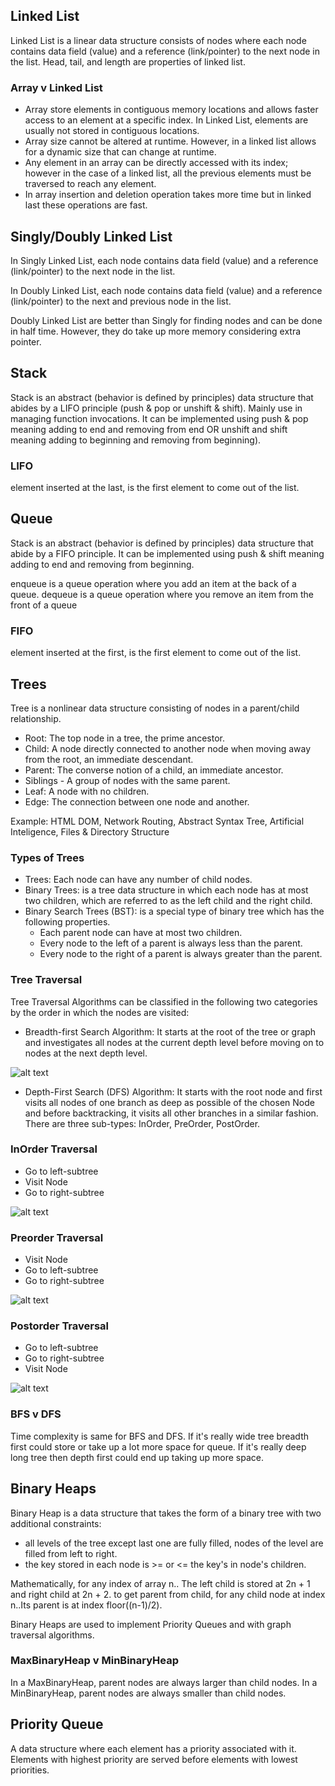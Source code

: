 ## Linked List

Linked List is a linear data structure consists of nodes where each node contains data field (value) and a reference (link/pointer) to the next node in the list. Head, tail, and length are properties of linked list.

### Array v Linked List

- Array store elements in contiguous memory locations and allows faster access to an element at a specific index. In Linked List, elements are usually not stored in contiguous locations.
- Array size cannot be altered at runtime. However, in a linked list allows for a dynamic size that can change at runtime.
- Any element in an array can be directly accessed with its index; however in the case of a linked list, all the previous elements must be traversed to reach any element.
- In array insertion and deletion operation takes more time but in linked last these operations are fast.

## Singly/Doubly Linked List

In Singly Linked List, each node contains data field (value) and a reference (link/pointer) to the next node in the list.

In Doubly Linked List, each node contains data field (value) and a reference (link/pointer) to the next and previous node in the list.

Doubly Linked List are better than Singly for finding nodes and can be done in half time. However, they do take up more memory considering extra pointer.

## Stack

Stack is an abstract (behavior is defined by principles) data structure that abides by a LIFO principle (push & pop or unshift & shift). Mainly use in managing function invocations. It can be implemented using push & pop meaning adding to end and removing from end OR unshift and shift meaning adding to beginning and removing from beginning).

### LIFO

element inserted at the last, is the first element to come out of the list.

## Queue

Stack is an abstract (behavior is defined by principles) data structure that abide by a FIFO principle. It can be implemented using push & shift meaning adding to end and removing from beginning.

enqueue is a queue operation where you add an item at the back of a queue. dequeue is a queue operation where you remove an item from the front of a queue

### FIFO

element inserted at the first, is the first element to come out of the list.

## Trees

Tree is a nonlinear data structure consisting of nodes in a parent/child relationship.

- Root: The top node in a tree, the prime ancestor.
- Child: A node directly connected to another node when moving away from the root, an immediate descendant.
- Parent: The converse notion of a child, an immediate ancestor.
- Siblings - A group of nodes with the same parent.
- Leaf: A node with no children.
- Edge: The connection between one node and another.

Example: HTML DOM, Network Routing, Abstract Syntax Tree, Artificial Inteligence, Files & Directory Structure

### Types of Trees

- Trees: Each node can have any number of child nodes.
- Binary Trees: is a tree data structure in which each node has at most two children, which are referred to as the left child and the right child.
- Binary Search Trees (BST): is a special type of binary tree which has the following properties.
  - Each parent node can have at most two children.
  - Every node to the left of a parent is always less than the parent.
  - Every node to the right of a parent is always greater than the parent.

### Tree Traversal

Tree Traversal Algorithms can be classified in the following two categories by the order in which the nodes are visited:

- Breadth-first Search Algorithm: It starts at the root of the tree or graph and investigates all nodes at the current depth level before moving on to nodes at the next depth level.

![alt text](https://miro.medium.com/max/1000/1*2NIfAdSadsdK2rP015f6Xg.gif)

- Depth-First Search (DFS) Algorithm: It starts with the root node and first visits all nodes of one branch as deep as possible of the chosen Node and before backtracking, it visits all other branches in a similar fashion. There are three sub-types: InOrder, PreOrder, PostOrder.

### InOrder Traversal

- Go to left-subtree
- Visit Node
- Go to right-subtree

![alt text](https://miro.medium.com/max/1000/1*bxQlukgMC9cGv_MFUllX2Q.gif)

### Preorder Traversal

- Visit Node
- Go to left-subtree
- Go to right-subtree

![alt text](https://miro.medium.com/max/1000/1*UGoV21qO6N8JED-ozsbXWw.gif)

### Postorder Traversal

- Go to left-subtree
- Go to right-subtree
- Visit Node

![alt text](https://miro.medium.com/max/1000/1*UGrzA4qtLCaaCiNAKZyj_w.gif)

### BFS v DFS

Time complexity is same for BFS and DFS.
If it's really wide tree breadth first could store or take up a lot more space for queue. If it's really deep long tree then depth first could end up taking up more space.

## Binary Heaps

Binary Heap is a data structure that takes the form of a binary tree with two additional constraints:

- all levels of the tree except last one are fully filled, nodes of the level are filled from left to right.
- the key stored in each node is >= or <= the key's in node's children.

Mathematically, for any index of array n.. The left child is stored at 2n + 1 and right child at 2n + 2.
to get parent from child, for any child node at index n..Its parent is at index floor((n-1)/2).

Binary Heaps are used to implement Priority Queues and with graph traversal algorithms.

### MaxBinaryHeap v MinBinaryHeap

In a MaxBinaryHeap, parent nodes are always larger than child nodes. In a MinBinaryHeap, parent nodes are always smaller than child nodes.

## Priority Queue

A data structure where each element has a priority associated with it. Elements with highest priority are served before elements with lowest priorities.

